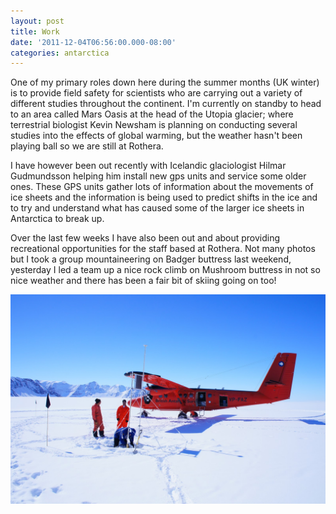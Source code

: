 ```yaml
---
layout: post
title: Work
date: '2011-12-04T06:56:00.000-08:00'
categories: antarctica
---
```


One of my primary roles down here during the summer months (UK winter) is to provide field safety for scientists who are carrying out a variety of different studies throughout the continent. I'm currently on standby to head to an area called Mars Oasis at the head of the Utopia glacier; where terrestrial biologist Kevin Newsham is planning on conducting several studies into the effects of global warming, but the weather hasn't been playing ball so we are still at Rothera.

I have however been out recently with Icelandic glaciologist Hilmar Gudmundsson helping him install new gps units and service some older ones. These GPS units gather lots of information about the movements of ice sheets and the information is being used to predict shifts in the ice and to try and understand what has caused some of the larger ice sheets in Antarctica to break up.

Over the last few weeks I have also been out and about providing recreational opportunities for the staff based at Rothera. Not many photos but I took a group mountaineering on Badger buttress last weekend, yesterday I led a team up a nice rock climb on Mushroom buttress in not so nice weather and there has been a fair bit of skiing going on too!

![GPS unit on the Flask Glacier](/photos/blogger-posts/DSC00624.JPG)
